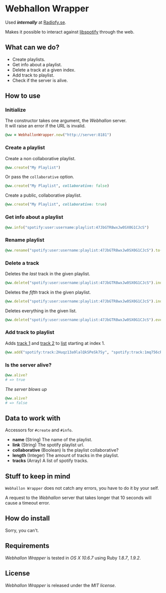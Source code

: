 # Webhallon Wrapper

Used **_internally_** at [Radiofy.se](http://radiofy,se).

Makes it possible to interact against [libspotify](http://developer.spotify.com/en/libspotify/overview/) through the web.

## What can we do?

- Create playlists.
- Get info about a playlist.
- Delete a track at a given index.
- Add track to playlist.
- Check if the server is alive.

## How to use

### Initialize

The constructor takes one argument, the *Webhallon* server.  
It will raise an error if the URL is invalid.

```` ruby
@ww = WebhallonWrapper.new("http://server:8181")
````

### Create a playlist

Create a non collaborative playlist.

```` ruby
@ww.create("My Playlist")
````

Or pass the `collaborative` option.

```` ruby
@ww.create("My Playlist", collaborative: false)
````

Create a public, collaborative playlist.

```` ruby
@ww.create("My Playlist", collaborative: true)
````

### Get info about a playlist

```` ruby
@ww.info("spotify:user:username:playlist:47JbGTR8wxJw0SX0G1CJcS")
````

### Rename playlist

```` ruby
@ww.rename("spotify:user:username:playlist:47JbGTR8wxJw0SX0G1CJcS").to("Any name")
````

### Delete a track

Deletes the *last* track in the given playlist.

```` ruby
@ww.delete("spotify:user:username:playlist:47JbGTR8wxJw0SX0G1CJcS").index(-1)
````

Deletes the *fifth* track in the given playlist.

```` ruby  
@ww.delete("spotify:user:username:playlist:47JbGTR8wxJw0SX0G1CJcS").index(4)
````

Deletes everything in the given list.

```` ruby
@ww.delete("spotify:user:username:playlist:47JbGTR8wxJw0SX0G1CJcS").everything
````

### Add track to playlist

Adds [track 1](spotify:track:2Huqz13a9lalQkSPeSk7Sy) and [track 2](spotify:track:2Huqz13a9lalQkSPeSk7Sy) to [list](spotify:user:username:playlist:47JbGTR8wxJw0SX0G1CJcS) starting at index 1.

```` ruby
@ww.add("spotify:track:2Huqz13a9lalQkSPeSk7Sy", "spotify:track:1mq756cRNyVTnykm4mHOgx").to("spotify:user:username:playlist:47JbGTR8wxJw0SX0G1CJcS").starting_at(0)
````

### Is the server alive?

```` ruby
@ww.alive?
# => true
````

*The server blows up*

```` ruby    
@ww.alive?
# => false
````

## Data to work with

Accessors for `#create` and `#info`.

- **name** (String) The name of the playlist.
- **link** (String) The spotify playlist url.
- **collaborative** (Boolean) Is the playlist collaborative?
- **length** (Integer) The amount of tracks in the playlist.
- **tracks** (Array<String>) A list of spotify tracks.

## Stuff to keep in mind

`Webhallon Wrapper` does not catch any errors, you have to do it by your self.

A request to the *Webhallon* server that takes longer that 10 seconds will cause a timeout error.
    
## How do install

Sorry, you can't.

## Requirements

*Webhallon Wrapper* is tested in *OS X 10.6.7* using Ruby *1.8.7*, *1.9.2*.

## License

*Webhallon Wrapper* is released under the *MIT license*.
